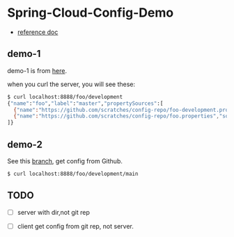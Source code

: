 # Spring-Cloud-Config-Demo

- [reference doc](https://cloud.spring.io/spring-cloud-config/reference/html/)

## demo-1

demo-1 is from [here](https://cloud.spring.io/spring-cloud-config/reference/html/).

when you curl the server, you will see these:

```bash
$ curl localhost:8888/foo/development
{"name":"foo","label":"master","propertySources":[
  {"name":"https://github.com/scratches/config-repo/foo-development.properties","source":{"bar":"spam"}},
  {"name":"https://github.com/scratches/config-repo/foo.properties","source":{"foo":"bar"}}
]}
```

## demo-2

See this  [branch](https://github.com/caliburn1994/Spring-Cloud-Config-Demo/tree/demo-1), get config from Github.

```bash
$ curl localhost:8888/foo/development/main
```

## TODO

- [ ] server with dir,not git rep

- [ ] client get config from git rep, not server.